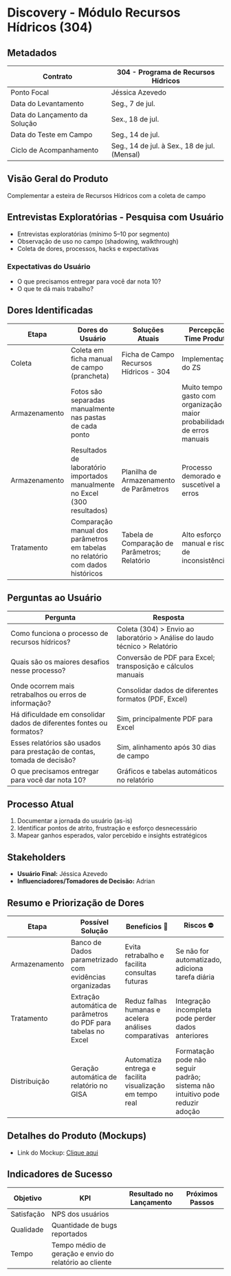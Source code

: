 # Discovery - Módulo Recursos Hídricos (304)

## Metadados

| Contrato                      | 304 - Programa de Recursos Hídricos          |
| ----------------------------- | -------------------------------------------- |
| Ponto Focal                   | Jéssica Azevedo                              |
| Data do Levantamento          | Seg., 7 de jul.                              |
| Data do Lançamento da Solução | Sex., 18 de jul.                             |
| Data do Teste em Campo        | Seg., 14 de jul.                             |
| Ciclo de Acompanhamento       | Seg., 14 de jul. à Sex., 18 de jul. (Mensal) |

## Visão Geral do Produto

Complementar a esteira de Recursos Hídricos com a coleta de campo

## Entrevistas Exploratórias - Pesquisa com Usuário

- Entrevistas exploratórias (mínimo 5–10 por segmento)
- Observação de uso no campo (shadowing, walkthrough)
- Coleta de dores, processos, hacks e expectativas

### Expectativas do Usuário

- O que precisamos entregar para você dar nota 10?
- O que te dá mais trabalho?

## Dores Identificadas

| Etapa         | Dores do Usuário                                                              | Soluções Atuais                               | Percepção Time Produto                                                   |
| ------------- | ----------------------------------------------------------------------------- | --------------------------------------------- | ------------------------------------------------------------------------ |
| Coleta        | Coleta em ficha manual de campo (prancheta)                                   | Ficha de Campo Recursos Hídricos - 304        | Implementação do ZS                                                      |
| Armazenamento | Fotos são separadas manualmente nas pastas de cada ponto                      |                                               | Muito tempo gasto com organização e maior probabilidade de erros manuais |
| Armazenamento | Resultados de laboratório importados manualmente no Excel (300 resultados)    | Planilha de Armazenamento de Parâmetros       | Processo demorado e suscetível a erros                                   |
| Tratamento    | Comparação manual dos parâmetros em tabelas no relatório com dados históricos | Tabela de Comparação de Parâmetros; Relatório | Alto esforço manual e risco de inconsistências                           |

## Perguntas ao Usuário

| Pergunta                                                                 | Resposta                                                                   |
| ------------------------------------------------------------------------ | -------------------------------------------------------------------------- |
| Como funciona o processo de recursos hídricos?                           | Coleta (304) > Envio ao laboratório > Análise do laudo técnico > Relatório |
| Quais são os maiores desafios nesse processo?                            | Conversão de PDF para Excel; transposição e cálculos manuais               |
| Onde ocorrem mais retrabalhos ou erros de informação?                    | Consolidar dados de diferentes formatos (PDF, Excel)                       |
| Há dificuldade em consolidar dados de diferentes fontes ou formatos?     | Sim, principalmente PDF para Excel                                         |
| Esses relatórios são usados para prestação de contas, tomada de decisão? | Sim, alinhamento após 30 dias de campo                                     |
| O que precisamos entregar para você dar nota 10?                         | Gráficos e tabelas automáticos no relatório                                |

## Processo Atual

1. Documentar a jornada do usuário (as-is)
2. Identificar pontos de atrito, frustração e esforço desnecessário
3. Mapear ganhos esperados, valor percebido e insights estratégicos

## Stakeholders

- **Usuário Final:** Jéssica Azevedo
- **Influenciadores/Tomadores de Decisão:** Adrian

## Resumo e Priorização de Dores

| Etapa         | Possível Solução                                               | Benefícios 🥰                                            | Riscos ⛔                                                                    |
| ------------- | -------------------------------------------------------------- | -------------------------------------------------------- | ---------------------------------------------------------------------------- |
| Armazenamento | Banco de Dados parametrizado com evidências organizadas        | Evita retrabalho e facilita consultas futuras            | Se não for automatizado, adiciona tarefa diária                              |
| Tratamento    | Extração automática de parâmetros do PDF para tabelas no Excel | Reduz falhas humanas e acelera análises comparativas     | Integração incompleta pode perder dados anteriores                           |
| Distribuição  | Geração automática de relatório no GISA                        | Automatiza entrega e facilita visualização em tempo real | Formatação pode não seguir padrão; sistema não intuitivo pode reduzir adoção |

## Detalhes do Produto (Mockups)

- Link do Mockup: [Clique aqui](#)

## Indicadores de Sucesso

| Objetivo   | KPI                                                    | Resultado no Lançamento | Próximos Passos |
| ---------- | ------------------------------------------------------ | ----------------------- | --------------- |
| Satisfação | NPS dos usuários                                       |                         |                 |
| Qualidade  | Quantidade de bugs reportados                          |                         |                 |
| Tempo      | Tempo médio de geração e envio do relatório ao cliente |                         |                 |
